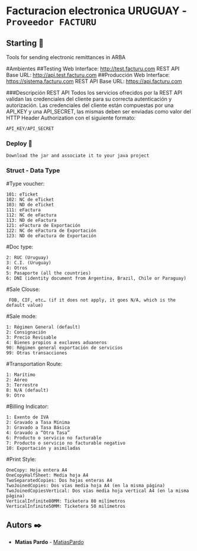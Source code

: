 # Facturacion electronica URUGUAY - ```Proveedor FACTURU```

## Starting 🚀

Tools for sending electronic remittances in ARBA

#Ambientes
##Testing
Web Interface: http://test.facturu.com
REST API Base URL: http://api.test.facturu.com
##Producción
Web Interface: https://sistema.facturu.com
REST API Base URL: https://api.facturu.com

###Descripción REST API
Todos los servicios ofrecidos por la REST API validan las credenciales del cliente para su
correcta autenticación y autorización.
Las credenciales del cliente están compuestas por una API_KEY y una API_SECRET, las
mismas deben ser enviadas como valor del HTTP Header Authorization con el siguiente
formato:
```
API_KEY/API_SECRET
```

### Deploy 🔧
```
Download the jar and associate it to your java project
```

### Struct - Data Type 

#Type voucher:
```
101: eTicket
102: NC de eTicket
103: ND de eTicket
111: eFactura
112: NC de eFactura
113: ND de eFactura
121: eFactura de Exportación
122: NC de eFactura de Exportación
123: ND de eFactura de Exportación
```

#Doc type:
```
2: RUC (Uruguay)
3: C.I. (Uruguay)
4: Otros
5: Pasaporte (all the countries)
6: DNI (identity document from Argentina, Brazil, Chile or Paraguay)
```

#Sale Clouse:
```
 FOB, CIF, etc… (if it does not apply, it goes N/A, which is the default value)
```

#Sale mode:
```
1: Régimen General (default)
2: Consignación
3: Precio Revisable
4: Bienes propios a exclaves aduaneros
90: Régimen general exportación de servicios
99: Otras transacciones
```

#Transportation Route:
```
1: Marítimo
2: Aéreo
3: Terrestre
8: N/A (default)
9: Otro
```

#Billing Indicator:
```
1: Exento de IVA
2: Gravado a Tasa Mínima
3: Gravado a Tasa Básica
4: Gravado a “Otra Tasa”
6: Producto o servicio no facturable
7: Producto o servicio no facturable negativo
10: Exportación y asimiladas
```

#Print Style:
```
OneCopy: Hoja entera A4
OneCopyHalfSheet: Media hoja A4
TwoSeparatedCopies: Dos hojas enteras A4
TwoJoinedCopies: Dos vías media hoja A4 (en la misma página)
TwoJoinedCopiesVertical: Dos vías media hoja vertical A4 (en la misma página)
VerticalInfinite80MM: Ticketera 80 milímetros
VerticalInfinite50MM: Ticketera 50 milímetros
```

## Autors ✒️

* **Matias Pardo** - [MatiasPardo](https://github.com/matiaspardo)

